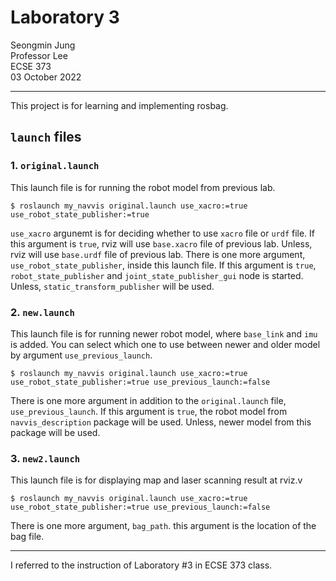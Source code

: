 # Laboratory 3

Seongmin Jung  
Professor Lee  
ECSE 373  
03 October 2022  

---

This project is for learning and implementing rosbag.

## `launch` files

### 1. `original.launch`

This launch file is for running the robot model from previous lab.

    $ roslaunch my_navvis original.launch use_xacro:=true use_robot_state_publisher:=true

`use_xacro` argunemt is for deciding whether to use `xacro` file or `urdf` file. If this argument is `true`, rviz will use `base.xacro` file of previous lab. Unless, rviz will use `base.urdf` file of previous lab.
There is one more argument, `use_robot_state_publisher`, inside this launch file. If this argument is `true`, `robot_state_publisher` and `joint_state_publisher_gui` node is started. Unless, `static_transform_publisher` will be used.

### 2. `new.launch`

This launch file is for running newer robot model, where `base_link` and `imu` is added. You can select which one to use between newer and older model by argument `use_previous_launch`.

    $ roslaunch my_navvis original.launch use_xacro:=true use_robot_state_publisher:=true use_previous_launch:=false

There is one more argument in addition to the `original.launch` file, `use_previous_launch`. If this argument is `true`, the robot model from `navvis_description` package will be used. Unless, newer model from this package will be used.

### 3. `new2.launch`

This launch file is for displaying map and laser scanning result at rviz.v

    $ roslaunch my_navvis original.launch use_xacro:=true use_robot_state_publisher:=true use_previous_launch:=false

There is one more argument, `bag_path`. this argument is the location of the bag file.

---

I referred to the instruction of Laboratory #3 in ECSE 373 class.